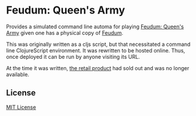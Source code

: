 # Feudum: Queen's Army

Provides a simulated command line automa for playing [Feudum: Queen's Army](https://boardgamegeek.com/boardgame/226846/feudum-queens-army) given one has a physical copy of [Feudum](https://boardgamegeek.com/boardgame/163839/feudum).

This was originally written as a cljs script, but that necessitated a command line ClojureScript environment.  It was rewritten to be hosted online.  Thus, once deployed it can be run by anyone visiting its URL.

At the time it was written, [the retail product](https://www.boardgameatlas.com/game/ByltMRPF32/feudum-the-queens-army) had sold out and was no longer available.

## License
[MIT License](./LICENSE.md)
